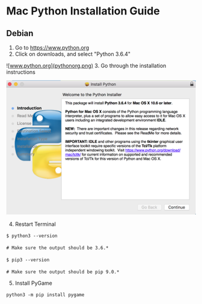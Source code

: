 # Mac Python Installation Guide

## Debian

1. Go to https://www.python.org
2. Click on downloads, and select "Python 3.6.4"

![www.python.org](pythonorg.png)
3. Go through the installation instructions

![Python mac installation](mac_installation.png)

4. Restart Terminal
```
$ python3 --version

# Make sure the output should be 3.6.*

$ pip3 --version

# Make sure the output should be pip 9.0.*
```
5. Install PyGame
```
python3 -m pip install pygame
```